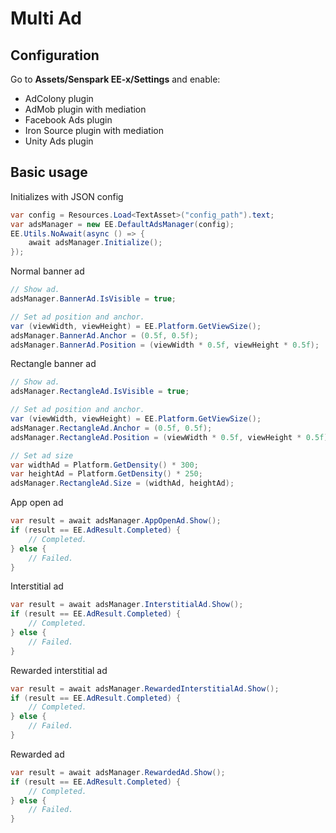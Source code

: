 # Multi Ad
## Configuration
Go to **Assets/Senspark EE-x/Settings** and enable:

- AdColony plugin
- AdMob plugin with mediation
- Facebook Ads plugin
- Iron Source plugin with mediation
- Unity Ads plugin

## Basic usage
Initializes with JSON config
```csharp
var config = Resources.Load<TextAsset>("config_path").text;
var adsManager = new EE.DefaultAdsManager(config);
EE.Utils.NoAwait(async () => {
    await adsManager.Initialize();
});
```

Normal banner ad
```csharp
// Show ad.
adsManager.BannerAd.IsVisible = true;

// Set ad position and anchor.
var (viewWidth, viewHeight) = EE.Platform.GetViewSize();
adsManager.BannerAd.Anchor = (0.5f, 0.5f);
adsManager.BannerAd.Position = (viewWidth * 0.5f, viewHeight * 0.5f);
```

Rectangle banner ad
```csharp
// Show ad.
adsManager.RectangleAd.IsVisible = true;

// Set ad position and anchor.
var (viewWidth, viewHeight) = EE.Platform.GetViewSize();
adsManager.RectangleAd.Anchor = (0.5f, 0.5f);
adsManager.RectangleAd.Position = (viewWidth * 0.5f, viewHeight * 0.5f);

// Set ad size
var widthAd = Platform.GetDensity() * 300;
var heightAd = Platform.GetDensity() * 250;
adsManager.RectangleAd.Size = (widthAd, heightAd);
```

App open ad
```csharp
var result = await adsManager.AppOpenAd.Show();
if (result == EE.AdResult.Completed) {
    // Completed.
} else {
    // Failed.
}
```

Interstitial ad
```csharp
var result = await adsManager.InterstitialAd.Show();
if (result == EE.AdResult.Completed) {
    // Completed.
} else {
    // Failed.
}
```

Rewarded interstitial ad
```csharp
var result = await adsManager.RewardedInterstitialAd.Show();
if (result == EE.AdResult.Completed) {
    // Completed.
} else {
    // Failed.
}
```

Rewarded ad
```csharp
var result = await adsManager.RewardedAd.Show();
if (result == EE.AdResult.Completed) {
    // Completed.
} else {
    // Failed.
}
```